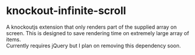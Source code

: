 knockout-infinite-scroll
========================
A knockoutjs extension that only renders part of the supplied array on screen. This is designed to save rendering time on extremely large array of items.  
Currently requires jQuery but I plan on removing this dependency soon.
